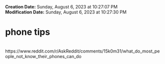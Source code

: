 <div><b>Creation Date:</b> Sunday, August 6, 2023 at 10:27:07 PM<br></div>
<div><b>Modification Date:</b> Sunday, August 6, 2023 at 10:27:30 PM<br></div>
<div><h1>phone tips</h1></div>
<div><br></div>
<div>https://www.reddit.com/r/AskReddit/comments/15k0m31/what_do_most_people_not_know_their_phones_can_do</div>

